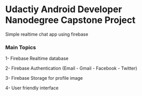 # Udactiy Android Developer Nanodegree Capstone Project

Simple realtime chat app using firebase


### Main Topics

1- Firebase Realtime database

2- Firebase Authentication (Email - Gmail - Facebook - Twitter)

3- Firebase Storage for profile image

4- User friendly interface


